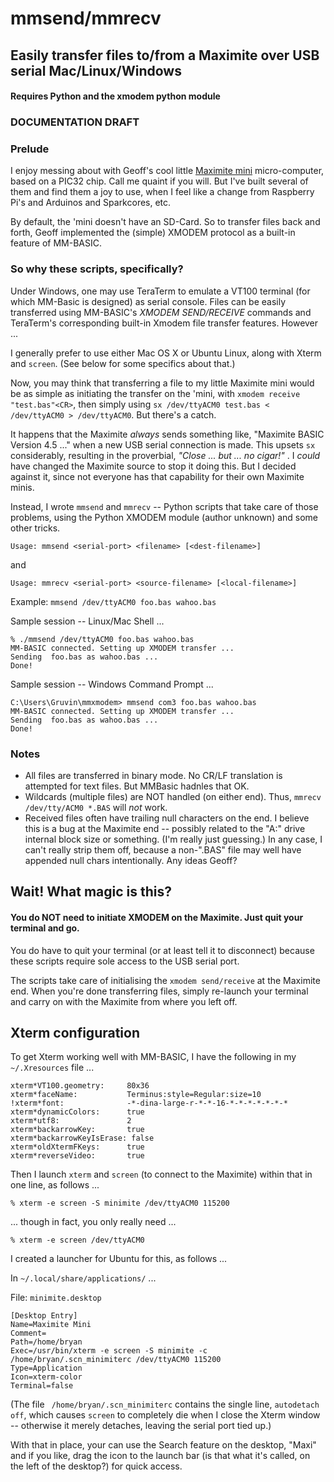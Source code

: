 # mmsend/mmrecv
## Easily transfer files to/from a Maximite over USB serial Mac/Linux/Windows
#### Requires Python and the xmodem python module

### DOCUMENTATION DRAFT

### Prelude

I enjoy messing about with Geoff's cool little <a href="http://geoffg.net/mini-maximite.html">Maximite mini</a> micro-computer, based on a PIC32 chip. Call me quaint if you will. But I've built several of them and find them a joy to use, when I feel like a change from Raspberry Pi's and Arduinos and Sparkcores, etc.

By default, the 'mini doesn't have an SD-Card. So to transfer files back and forth, Geoff implemented the (simple) XMODEM protocol as a built-in feature of MM-BASIC.

### So why these scripts, specifically?

Under Windows, one may use TeraTerm to emulate a VT100 terminal (for which MM-Basic is designed) as serial console. Files can be easily transferred using MM-BASIC's _XMODEM SEND/RECEIVE_ commands and TeraTerm's corresponding built-in Xmodem file transfer features. However ...

I generally prefer to use either Mac OS X or Ubuntu Linux, along with Xterm and ```screen```. (See below for some specifics about that.)

Now, you may think that transferring a file to my little Maximite mini would be as simple as initiating the transfer on the 'mini, with ```xmodem receive "test.bas"<CR>```, then simply using ```sx /dev/ttyACM0 test.bas < /dev/ttyACM0 > /dev/ttyACM0```. But there's a catch.

It happens that the Maximite *always* sends something like, "Maximite BASIC Version 4.5 ..." when a new USB serial connection is made. This upsets ```sx``` considerably, resulting in the proverbial, _"Close ... but ... no cigar!"_ . I *could* have changed the Maximite source to stop it doing this. But I decided against it, since not everyone has that capability for their own Maximite minis.

Instead, I wrote ```mmsend``` and ```mmrecv``` -- Python scripts that take care of those problems, using the Python XMODEM module (author unknown) and some other tricks.

    Usage: mmsend <serial-port> <filename> [<dest-filename>]

and

    Usage: mmrecv <serial-port> <source-filename> [<local-filename>]

Example: ```mmsend /dev/ttyACM0 foo.bas wahoo.bas```

Sample session -- Linux/Mac Shell ...

    % ./mmsend /dev/ttyACM0 foo.bas wahoo.bas
    MM-BASIC connected. Setting up XMODEM transfer ...
    Sending  foo.bas as wahoo.bas ...
    Done!

Sample session -- Windows Command Prompt ...

    C:\Users\Gruvin\mmxmodem> mmsend com3 foo.bas wahoo.bas
    MM-BASIC connected. Setting up XMODEM transfer ...
    Sending  foo.bas as wahoo.bas ...
    Done!

### Notes

* All files are transferred in binary mode. No CR/LF translation is attempted for text files. But MMBasic hadnles that OK.
* Wildcards (multiple files) are NOT handled (on either end). Thus, ```mmrecv /dev/tty/ACM0 *.BAS``` will *not* work.
* Received files often have trailing null characters on the end. I believe this is a bug at the Maximite end -- possibly related to the "A:" drive internal block size or something. (I'm really just guessing.) In any case, I can't really strip them off, because a non-".BAS" file may well have appended null chars intentionally. Any ideas Geoff?


## Wait! What magic is this?

#### You do NOT need to initiate XMODEM on the Maximite. Just quit your terminal and go.

You do have to quit your terminal (or at least tell it to disconnect) because these scripts require sole access to the USB serial port.

The scripts take care of initialising the ```xmodem send/receive``` at the Maximite end. When you're done transferring files, simply re-launch your terminal and carry on with the Maximite from where you left off.


## Xterm configuration

To get Xterm working well with MM-BASIC, I have the following in my ```~/.Xresources``` file ...

    xterm*VT100.geometry:     80x36
    xterm*faceName:           Terminus:style=Regular:size=10
    !xterm*font:              -*-dina-large-r-*-*-16-*-*-*-*-*-*-*
    xterm*dynamicColors:      true
    xterm*utf8:               2
    xterm*backarrowKey:       true
    xterm*backarrowKeyIsErase: false
    xterm*oldXtermFKeys:      true
    xterm*reverseVideo:       true

Then I launch ```xterm``` and ```screen``` (to connect to the Maximite) within that in one line, as follows ...

    % xterm -e screen -S minimite /dev/ttyACM0 115200

... though in fact, you only really need ...

    % xterm -e screen /dev/ttyACM0

I created a launcher for Ubuntu for this, as follows ...

In ```~/.local/share/applications/``` ...

File: ```minimite.desktop```

    [Desktop Entry]
    Name=Maximite Mini
    Comment=
    Path=/home/bryan
    Exec=/usr/bin/xterm -e screen -S minimite -c /home/bryan/.scn_minimiterc /dev/ttyACM0 115200
    Type=Application
    Icon=xterm-color
    Terminal=false

(The file ``` /home/bryan/.scn_minimiterc``` contains the single line, ```autodetach off```, which causes ```screen``` to completely die when I close the Xterm window -- otherwise it merely detaches, leaving the serial port tied up.)

With that in place, your can use the Search feature on the desktop, "Maxi" and if you like, drag the icon to the launch bar (is that what it's called, on the left of the desktop?) for quick access.


